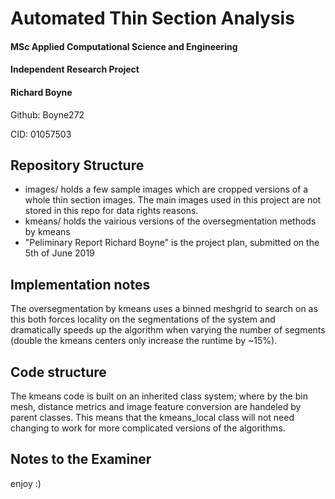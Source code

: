 # Automated Thin Section Analysis
#### MSc Applied Computational Science and Engineering
#### Independent Research Project
#### Richard Boyne 
Github: Boyne272

CID: 01057503

## Repository Structure
- images/ holds a few sample images which are cropped versions of a whole thin section images. The main images used in this project are not stored in this repo for data rights reasons.
- kmeans/ holds the vairious versions of the oversegmentation methods by kmeans
- "Peliminary Report Richard Boyne" is the project plan, submitted on the 5th of June 2019


## Implementation notes
The oversegmentation by kmeans uses a binned meshgrid to search on as this both forces locality on the segmentations of the system and dramatically speeds up the algorithm when varying the number of segments (double the kmeans centers only increase the runtime by ~15%).


## Code structure
The kmeans code is built on an inherited class system; where by the bin mesh, distance metrics and image feature conversion are handeled by parent classes. This means that the kmeans_local class will not need changing to work for more complicated versions of the algorithms.


## Notes to the Examiner
enjoy :)
